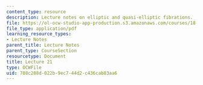 ```yaml
---
content_type: resource
description: Lecture notes on elliptic and quasi-elliptic fibrations.
file: https://ol-ocw-studio-app-production.s3.amazonaws.com/courses/18-727-topics-in-algebraic-geometry-algebraic-surfaces-spring-2008/708c288d022b9ec744d2c436cab83aa6_lect21.pdf
file_type: application/pdf
learning_resource_types:
- Lecture Notes
parent_title: Lecture Notes
parent_type: CourseSection
resourcetype: Document
title: Lecture 21
type: OCWFile
uid: 708c288d-022b-9ec7-44d2-c436cab83aa6
---
```

